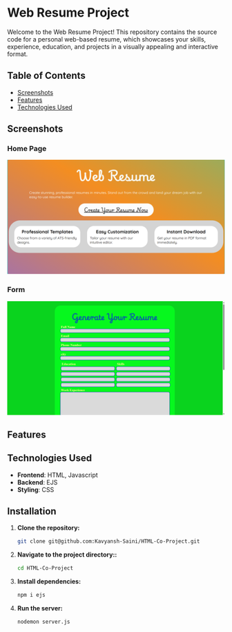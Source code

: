 # Web Resume Project

Welcome to the Web Resume Project! This repository contains the source code for a personal web-based resume, which showcases your skills, experience, education, and projects in a visually appealing and interactive format. 

## Table of Contents

- [Screenshots](#screenshots)
- [Features](#features)
- [Technologies Used](#technologies-Used)


## Screenshots

### Home Page
![Home Page](assets/images/home-page.png)

### Form
![Form](assets/images/form.png)


## Features

## Technologies Used

- **Frontend**: HTML, Javascript
- **Backend**: EJS
- **Styling**: CSS

## Installation

1. **Clone the repository:**

   ```bash
   git clone git@github.com:Kavyansh-Saini/HTML-Co-Project.git
   ```

2. **Navigate to the project directory::**

    ```bash
    cd HTML-Co-Project
   ```

3. **Install dependencies:**

   ```bash
   npm i ejs
   ```
4. **Run the server:**

   ```bash
   nodemon server.js
   ```
